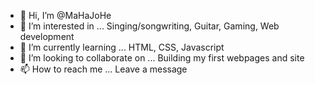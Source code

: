 - 👋 Hi, I’m @MaHaJoHe
- 👀 I’m interested in ... Singing/songwriting, Guitar, Gaming, Web development
- 🌱 I’m currently learning ... HTML, CSS, Javascript
- 💞️ I’m looking to collaborate on ... Building my first webpages and site
- 📫 How to reach me ... Leave a message

<!---
MaHaJoHe/MaHaJoHe is a ✨ special ✨ repository because its `README.md` (this file) appears on your GitHub profile.
You can click the Preview link to take a look at your changes.
--->

